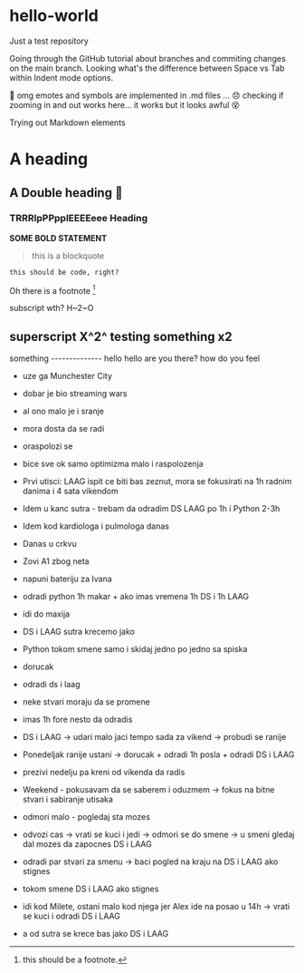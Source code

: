 # hello-world
Just a test repository

Going through the GitHub tutorial about branches and commiting changes on the main branch. 
Looking what's the difference between Space vs Tab within Indent mode options.

🥇 omg emotes and symbols are implemented in .md files ... 😞
checking if zooming in and out works here... it works but it looks awful 😵

Trying out Markdown elements

# A heading 
## A Double heading 🐳
### TRRRIpPPpplEEEEeee Heading 

**SOME BOLD STATEMENT**

>this is a blockquote

`this should be code, right?`


Oh there is a footnote [^1]
[^1]: this should be a footnote. 


subscript wth? H~2~O

superscript 
X^2^
testing something x2
------------------------------
something
-------------- hello hello
are you there?
how do you feel
- uze ga Munchester City
- dobar je bio streaming wars
- al ono malo je i sranje
- mora dosta da se radi
- oraspolozi se
- bice sve ok samo optimizma malo i raspolozenja
- Prvi utisci: LAAG ispit ce biti bas zeznut, mora se fokusirati na 1h radnim danima i 4 sata vikendom
- Idem u kanc sutra - trebam da odradim DS LAAG po 1h i Python 2-3h
- Idem kod kardiologa i pulmologa danas
- Danas u crkvu
- Zovi A1 zbog neta
- napuni bateriju za Ivana
- odradi python 1h makar + ako imas vremena 1h DS i 1h LAAG
- idi do maxija
- DS i LAAG sutra krecemo jako
- Python tokom smene samo i skidaj jedno po jedno sa spiska
- dorucak
- odradi ds i laag
- neke stvari moraju da se promene
- imas 1h fore nesto da odradis

- DS i LAAG -> udari malo jaci tempo sada za vikend -> probudi se ranije
- Ponedeljak ranije ustani -> dorucak + odradi 1h posla + odradi DS i LAAG
- prezivi nedelju pa kreni od vikenda da radis
- Weekend - pokusavam da se saberem i oduzmem -> fokus na bitne stvari i sabiranje utisaka
- odmori malo - pogledaj sta mozes
- odvozi cas -> vrati se kuci i jedi -> odmori se do smene -> u smeni gledaj dal mozes da zapocnes DS i LAAG
- odradi par stvari za smenu -> baci pogled na kraju na DS i LAAG ako stignes
- tokom smene DS i LAAG ako stignes
- idi kod Milete, ostani malo kod njega jer Alex ide na posao u 14h -> vrati se kuci i odradi DS i LAAG
- a od sutra se krece bas jako DS i LAAG
